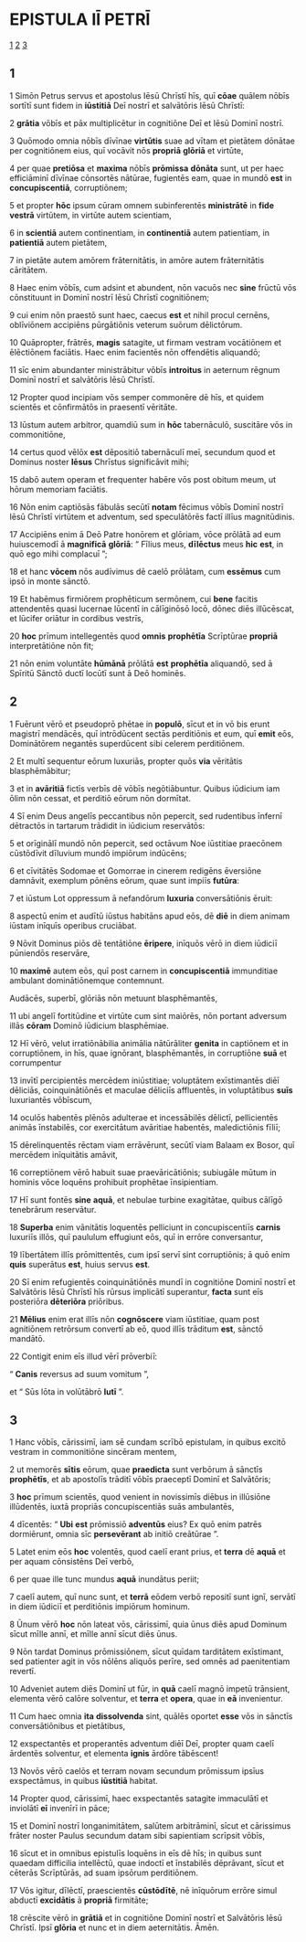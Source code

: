 # **EPISTULA** IĪ PETRĪ

[1](#1) [2](#2) [3](#3)

## 1

1 Simōn Petrus servus et apostolus Iēsū Chrīstī hīs, quī **cōae** quālem nōbīs sortītī sunt fidem in **iūstitiā** Deī nostrī et salvātōris Iēsū Chrīstī:

2 **grātia** vōbīs et pāx multiplicētur in cognitiōne Deī et Iēsū Dominī nostrī.

3 Quōmodo omnia nōbīs dīvīnae **virtūtis** suae ad vītam et pietātem dōnātae per cognitiōnem eius, quī vocāvit nōs **propriā** **glōriā** et virtūte,

4 per quae **pretiōsa** et **maxima** nōbīs **prōmissa** **dōnāta** sunt, ut per haec efficiāminī dīvīnae cōnsortēs nātūrae, fugientēs eam, quae in mundō **est** in **concupiscentiā**, corruptiōnem;

5 et propter **hōc** ipsum cūram omnem subinferentēs **ministrātē** in **fide** **vestrā** virtūtem, in virtūte autem scientiam,

6 in **scientiā** autem continentiam, in **continentiā** autem patientiam, in **patientiā** autem pietātem,

7 in pietāte autem amōrem frāternitātis, in amōre autem frāternitātis cāritātem.

8 Haec enim vōbīs, cum adsint et abundent, nōn vacuōs nec **sine** frūctū vōs cōnstituunt in Dominī nostrī Iēsū Chrīstī cognitiōnem;

9 cui enim nōn praestō sunt haec, caecus **est** et nihil procul cernēns, oblīviōnem accipiēns pūrgātiōnis veterum suōrum dēlictōrum.

10 Quāpropter, frātrēs, **magis** satagite, ut firmam vestram vocātiōnem et ēlēctiōnem faciātis. Haec enim facientēs nōn offendētis aliquandō;

11 sīc enim abundanter ministrābitur vōbīs **introitus** in aeternum rēgnum Dominī nostrī et salvātōris Iēsū Chrīstī.

12 Propter quod incipiam vōs semper commonēre dē hīs, et quidem scientēs et cōnfirmātōs in praesentī vēritāte.

13 Iūstum autem arbitror, quamdiū sum in **hōc** tabernāculō, suscitāre vōs in commonitiōne,

14 certus quod vēlōx **est** dēpositiō tabernāculī meī, secundum quod et Dominus noster **Iēsus** Chrīstus significāvit mihi;

15 dabō autem operam et frequenter habēre vōs post obitum meum, ut hōrum memoriam faciātis.

16 Nōn enim captiōsās fābulās secūtī **notam** fēcimus vōbīs Dominī nostrī Iēsū Chrīstī virtūtem et adventum, sed speculātōrēs factī illīus magnitūdinis.

17 Accipiēns enim ā Deō Patre honōrem et glōriam, vōce prōlātā ad eum huiuscemodī ā **magnificā** **glōriā**: “ Fīlius meus, **dīlēctus** meus **hic** **est**, in quō ego mihi complacuī ”;

18 et hanc **vōcem** nōs audīvimus dē caelō prōlātam, cum **essēmus** cum ipsō in monte sānctō.

19 Et habēmus firmiōrem prophēticum sermōnem, cui **bene** facitis attendentēs quasi lucernae lūcentī in cālīginōsō locō, dōnec diēs illūcēscat, et lūcifer oriātur in cordibus vestrīs,

20 **hoc** prīmum intellegentēs quod **omnis** **prophētīa** Scrīptūrae **propriā** interpretātiōne nōn fit;

21 nōn enim voluntāte **hūmānā** prōlātā **est** **prophētīa** aliquandō, sed ā Spīritū Sānctō ductī locūtī sunt ā Deō hominēs.

## 2

1 Fuērunt vērō et pseudoprō phētae in **populō**, sīcut et in vō bis erunt magistrī mendācēs, quī intrōdūcent sectās perditiōnis et eum, quī **emit** eōs, Dominātōrem negantēs superdūcent sibi celerem perditiōnem.

2 Et multī sequentur eōrum luxuriās, propter quōs **via** vēritātis blasphēmābitur;

3 et in **avāritiā** fictīs verbīs dē vōbīs negōtiābuntur. Quibus iūdicium iam ōlim nōn cessat, et perditiō eōrum nōn dormītat.

4 Sī enim Deus angelīs peccantibus nōn pepercit, sed rudentibus īnfernī dētractōs in tartarum trādidit in iūdicium reservātōs:

5 et orīginālī mundō nōn pepercit, sed octāvum Noe iūstitiae praecōnem cūstōdīvit dīluvium mundō impiōrum indūcēns;

6 et cīvitātēs Sodomae et Gomorrae in cinerem redigēns ēversiōne damnāvit, exemplum pōnēns eōrum, quae sunt impiīs **futūra**:

7 et iūstum Lot oppressum ā nefandōrum **luxuria** conversātiōnis ēruit:

8 aspectū enim et audītū iūstus habitāns apud eōs, dē **diē** in diem animam iūstam inīquīs operibus cruciābat.

9 Nōvit Dominus piōs dē tentātiōne **ēripere**, inīquōs vērō in diem iūdiciī pūniendōs reservāre,

10 **maximē** autem eōs, quī post carnem in **concupiscentiā** immunditiae ambulant dominātiōnemque contemnunt.

Audācēs, superbī, glōriās nōn metuunt blasphēmantēs,

11 ubi angelī fortitūdine et virtūte cum sint maiōrēs, nōn portant adversum illās **cōram** Dominō iūdicium blasphēmiae.

12 Hī vērō, velut irratiōnābilia animālia nātūrāliter **genita** in captiōnem et in corruptiōnem, in hīs, quae ignōrant, blasphēmantēs, in corruptiōne **suā** et corrumpentur

13 invītī percipientēs mercēdem iniūstitiae; voluptātem exīstimantēs diēī dēliciās, coinquinātiōnēs et maculae dēliciīs affluentēs, in voluptātibus **suīs** luxuriantēs vōbīscum,

14 oculōs habentēs plēnōs adulterae et incessābilēs dēlictī, pellicientēs animās īnstabilēs, cor exercitātum avāritiae habentēs, maledictiōnis fīliī;

15 dērelinquentēs rēctam viam errāvērunt, secūtī viam Balaam ex Bosor, quī mercēdem inīquitātis amāvit,

16 correptiōnem vērō habuit suae praevāricātiōnis; subiugāle mūtum in hominis vōce loquēns prohibuit prophētae īnsipientiam.

17 Hī sunt fontēs **sine** **aquā**, et nebulae turbine exagitātae, quibus cālīgō tenebrārum reservātur.

18 **Superba** enim vānitātis loquentēs pelliciunt in concupiscentiīs **carnis** luxuriīs illōs, quī paululum effugiunt eōs, quī in errōre conversantur,

19 lībertātem illīs prōmittentēs, cum ipsī servī sint corruptiōnis; ā quō enim **quis** superātus **est**, huius servus **est**.

20 Sī enim refugientēs coinquinātiōnēs mundī in cognitiōne Dominī nostrī et Salvātōris Iēsū Chrīstī hīs rūrsus implicātī superantur, **facta** sunt eīs posteriōra **dēteriōra** priōribus.

21 **Mēlius** enim erat illīs nōn **cognōscere** viam iūstitiae, quam post agnitiōnem retrōrsum convertī ab eō, quod illīs trāditum **est**, sānctō mandātō.

22 Contigit enim eīs illud vērī prōverbiī:

“ **Canis** reversus ad suum vomitum ”,

et “ Sūs lōta in volūtābrō **lutī** ”.

## 3

1 Hanc vōbīs, cārissimī, iam sē cundam scrībō epistulam, in quibus excitō vestram in commonitiōne sincēram mentem,

2 ut memorēs **sītis** eōrum, quae **praedicta** sunt verbōrum ā sānctīs **prophētīs**, et ab apostolīs trāditī vōbīs praeceptī Dominī et Salvātōris;

3 **hoc** prīmum scientēs, quod venient in novissimīs diēbus in illūsiōne illūdentēs, iuxtā propriās concupiscentiās suās ambulantēs,

4 dīcentēs: “ **Ubi** **est** prōmissiō **adventūs** eius? Ex quō enim patrēs dormiērunt, omnia sīc **persevērant** ab initiō creātūrae ”.

5 Latet enim eōs **hoc** volentēs, quod caelī erant prius, et **terra** dē **aquā** et per aquam cōnsistēns Deī verbō,

6 per quae ille tunc mundus **aquā** inundātus periit;

7 caelī autem, quī nunc sunt, et **terrā** eōdem verbō repositī sunt ignī, servātī in diem iūdiciī et perditiōnis impiōrum hominum.

8 Ūnum vērō **hoc** nōn lateat vōs, cārissimī, quia ūnus diēs apud Dominum sīcut mīlle annī, et mīlle annī sīcut diēs ūnus.

9 Nōn tardat Dominus prōmissiōnem, sīcut quīdam tarditātem exīstimant, sed patienter agit in vōs nōlēns aliquōs perīre, sed omnēs ad paenitentiam revertī.

10 Adveniet autem diēs Dominī ut fūr, in **quā** caelī magnō impetū trānsient, elementa vērō calōre solventur, et **terra** et **opera**, quae in **eā** invenientur.

11 Cum haec omnia **ita** **dissolvenda** sint, quālēs oportet **esse** vōs in sānctīs conversātiōnibus et pietātibus,

12 exspectantēs et properantēs adventum diēī Deī, propter quam caelī ārdentēs solventur, et elementa **ignis** ārdōre tābēscent!

13 Novōs vērō caelōs et terram novam secundum prōmissum ipsīus exspectāmus, in quibus **iūstitiā** habitat.

14 Propter quod, cārissimī, haec exspectantēs satagite immaculātī et inviolātī **eī** invenīrī in pāce;

15 et Dominī nostrī longanimitātem, salūtem arbitrāminī, sīcut et cārissimus frāter noster Paulus secundum datam sibi sapientiam scrīpsit vōbīs,

16 sīcut et in omnibus epistulīs loquēns in eīs dē hīs; in quibus sunt quaedam difficilia intellēctū, quae indoctī et īnstabilēs dēprāvant, sīcut et cēterās Scrīptūrās, ad suam ipsōrum perditiōnem.

17 Vōs igitur, dīlēctī, praescientēs **cūstōdītē**, nē inīquōrum errōre simul abductī **excidātis** ā **propriā** firmitāte;

18 crēscite vērō in **grātiā** et in cognitiōne Dominī nostrī et Salvātōris Iēsū Chrīstī. Ipsī **glōria** et nunc et in diem aeternitātis. Āmēn.


